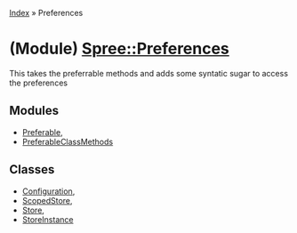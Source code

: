 [Index](../_index.md) » Preferences

# (Module) [Spree::Preferences](http://m.gymplayer.com/preferences/configuration.rb)
This takes the preferrable methods and adds some syntatic sugar to access the preferences

## Modules
* [Preferable](Preferences/Preferable.md),
* [PreferableClassMethods](Preferences/PreferableClassMethods.md)

## Classes 
* [Configuration](Preferences/Configuration.md),
* [ScopedStore](Preferences/ScopedStore.md),
* [Store](Preferences/Store.md),
* [StoreInstance](Preferences/StoreInstance.md)
